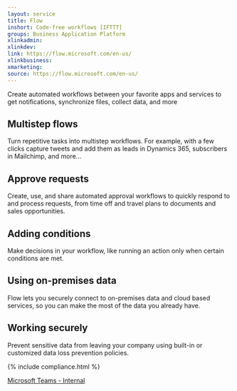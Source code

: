 ```yaml
---
layout: service
title: Flow
inshort: Code-free workflows [IFTTT]
groups: Business Application Platform
xlinkadmin: 
xlinkdev: 
link: https://flow.microsoft.com/en-us/
xlinkbusiness: 
xmarketing: 
source: https://flow.microsoft.com/en-us/
---
```

Create automated workflows between your favorite apps and services to get notifications, synchronize files, collect data, and more

## Multistep flows
Turn repetitive tasks into multistep workflows. For example, with a few clicks capture tweets and add them as leads in Dynamics 365, subscribers in Mailchimp, and more...

## Approve requests
Create, use, and share automated approval workflows to quickly respond to and process requests, from time off and travel plans to documents and sales opportunities.

## Adding conditions
Make decisions in your workflow, like running an action only when certain conditions are met.

## Using on-premises data
Flow lets you securely connect to on-premises data and cloud based services, so you can make the most of the data you already have.

## Working securely 
Prevent sensitive data from leaving your company using built-in or customized data loss prevention policies.


{% include compliance.html %}

[Microsoft Teams - Internal](https://teams.microsoft.com/l/channel/19%3a279312569a294b1cb1f86a858c654cd6%40thread.skype/Flow?groupId=6b95521a-cb9b-4b48-9e53-3c617946e139&tenantId=df96b8c9-51a1-40cf-b8b1-4514be8e9668)
